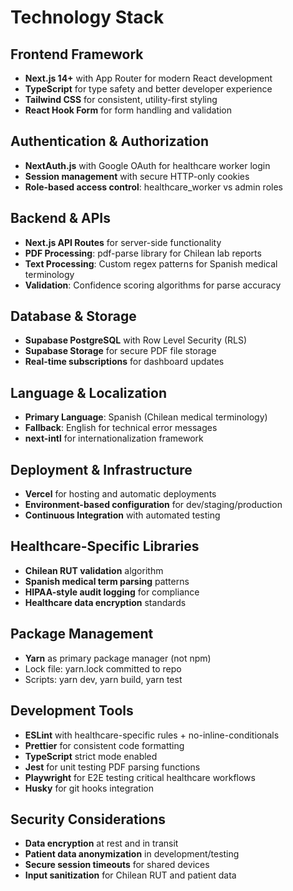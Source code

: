 # Technology Stack

## Frontend Framework
- **Next.js 14+** with App Router for modern React development
- **TypeScript** for type safety and better developer experience
- **Tailwind CSS** for consistent, utility-first styling
- **React Hook Form** for form handling and validation

## Authentication & Authorization
- **NextAuth.js** with Google OAuth for healthcare worker login
- **Session management** with secure HTTP-only cookies
- **Role-based access control**: healthcare_worker vs admin roles

## Backend & APIs
- **Next.js API Routes** for server-side functionality
- **PDF Processing**: pdf-parse library for Chilean lab reports
- **Text Processing**: Custom regex patterns for Spanish medical terminology
- **Validation**: Confidence scoring algorithms for parse accuracy

## Database & Storage
- **Supabase PostgreSQL** with Row Level Security (RLS)
- **Supabase Storage** for secure PDF file storage
- **Real-time subscriptions** for dashboard updates

## Language & Localization
- **Primary Language**: Spanish (Chilean medical terminology)
- **Fallback**: English for technical error messages
- **next-intl** for internationalization framework

## Deployment & Infrastructure
- **Vercel** for hosting and automatic deployments
- **Environment-based configuration** for dev/staging/production
- **Continuous Integration** with automated testing

## Healthcare-Specific Libraries
- **Chilean RUT validation** algorithm
- **Spanish medical term parsing** patterns
- **HIPAA-style audit logging** for compliance
- **Healthcare data encryption** standards

## Package Management
- **Yarn** as primary package manager (not npm)
- Lock file: yarn.lock committed to repo
- Scripts: yarn dev, yarn build, yarn test

## Development Tools
- **ESLint** with healthcare-specific rules + no-inline-conditionals
- **Prettier** for consistent code formatting
- **TypeScript** strict mode enabled
- **Jest** for unit testing PDF parsing functions
- **Playwright** for E2E testing critical healthcare workflows
- **Husky** for git hooks integration

## Security Considerations
- **Data encryption** at rest and in transit
- **Patient data anonymization** in development/testing
- **Secure session timeouts** for shared devices
- **Input sanitization** for Chilean RUT and patient data
